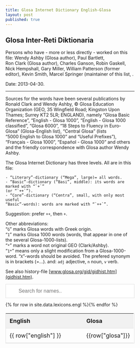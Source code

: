 ```yaml
---
title: Glosa Internet Dictionary English-Glosa
layout: post
published: true
---
```



<style>
* {
  box-sizing: border-box;
}

#myInput {
  background-image: url('/css/searchicon.png');
  background-position: 10px 10px;
  background-repeat: no-repeat;
  width: 100%;
  font-size: 16px;
  padding: 12px 20px 12px 40px;
  border: 1px solid #ddd;
  margin-bottom: 12px;
}

#myTable {
  border-collapse: collapse;
  width: 100%;
  border: 1px solid #ddd;
  font-size: 18px;
}

#myTable th, #myTable td {
  text-align: left;
  padding: 12px;
}

#myTable tr {
  border-bottom: 1px solid #ddd;
}

#myTable tr.header, #myTable tr:hover {
  background-color: #f1f1f1;
}
</style>
	

## Glosa Inter-Reti Diktionaria


Persons who have - more or less directly - worked on this file:	
Wendy Ashby (Glosa author), Paul Bartlett, Ron Clark (Glosa author),
Charles Ganson, Robin Gaskell, Nick Hempshall, Gary Miller,
William Patterson (former editor), Kevin Smith,
Marcel Springer (maintainer of this list, .

Date: 2013-04-30.

-----


Sources for the words have been several publications by Ronald Clark and
Wendy Ashby, © Glosa Education Organization (GEO, 35 Wingfield Road;
Kingston Upon Thames; Surrey KT2 5LR; ENGLAND), namely “Glosa Basic
Reference”, “English - Glosa 1000”, “English - Glosa 1000 classified”,
“Glosa 6000”, “18 Steps to Fluency in Euro-Glosa” (Glosa-English
list), “Central Glosa” (lists “5000 English to Glosa 1000” and “Useful
Prefixes”), “Français - Glosa 1000”, “Español - Glosa 1000” and others
and the friendly correspondence with Glosa author Wendy Ashby.

The Glosa Internet Dictionary has three levels. All are in this file:

	- “Literary”-dictionary (“Mega”, large)= all words.
	- “Basic”-dictionary (“Basi”, middle): its words are marked with “`+`”
	(or “`++`”).
	- “Core”-dictionary (“Centra”, small, with only most useful
	“Basic”-words): words are marked with “`++`”.

Suggestion: prefer `++`, then `+`.

Other abbreviations:	
“`G`” marks Glosa words with Greek origin.	
“`1`” marks Glosa 1000 words (words, that appear in one of the several
Glosa-1000-lists).	
“`*`” marks a word not original GEO (Clark/Ashby).	
“`1*`” means only a slight modification from a Glosa-1000-word.	
“`X`”-words should be avoided. The prefered synonym is in brackets
(=...).	
and: `adj` adjective, `n` noun, `v` verb.

See also history-file [www.glosa.org/gid/gidhist.htm](gidhist.htm).

<input type="text" id="myInput" onkeyup="myFunction()" placeholder="Search for names.." title="Type in a name">

<table id="myTable">
  <tr class="header"><th style="width:60%;">English</th><th style="width:40%;">Glosa</th></tr>
{% for row in site.data.lexicons.engl %}<tr><td>{{ row["english"] }}</td><td>{{row["glosa"]}}</td></tr>{% endfor %}
</table>

<script>
function myFunction() {
  var input, filter, table, tr, td, i, txtValue;
  input = document.getElementById("myInput");
  filter = input.value.toUpperCase();
  table = document.getElementById("myTable");
  tr = table.getElementsByTagName("tr");
  for (i = 0; i < tr.length; i++) {
    td = tr[i].getElementsByTagName("td")[0];
    if (td) {
      txtValue = td.textContent || td.innerText;
      if (txtValue.toUpperCase().indexOf(filter) > -1) {
        tr[i].style.display = "";
      } else {
        tr[i].style.display = "none";
      }
    }       
  }
}
</script>
